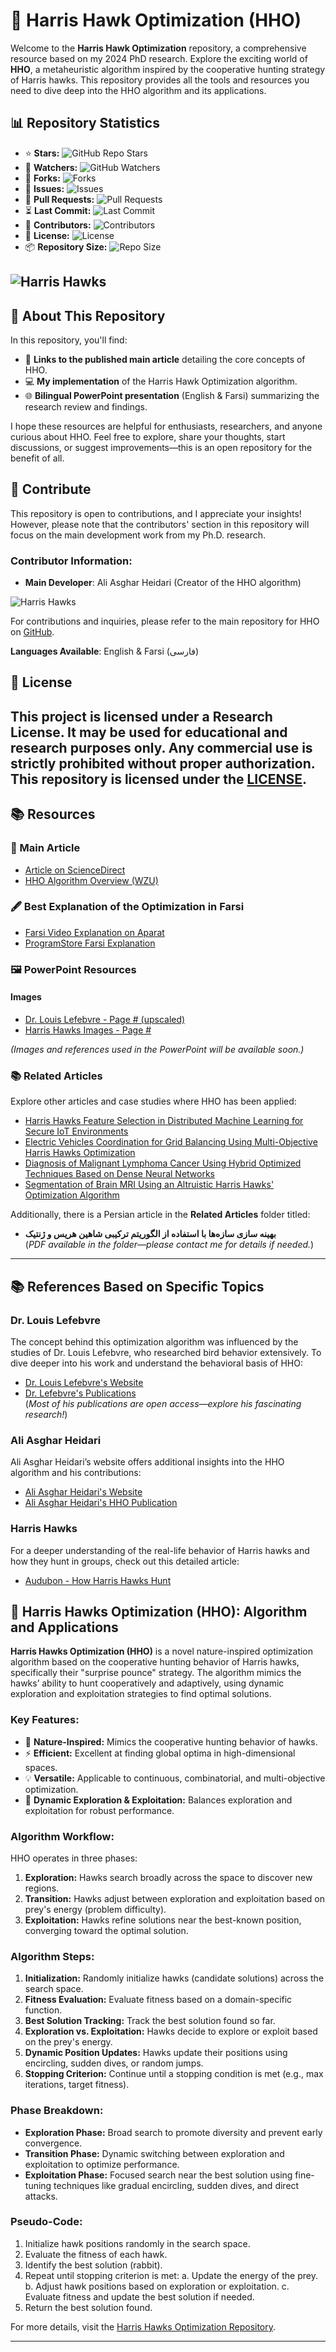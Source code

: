 # 🦅 Harris Hawk Optimization (HHO)

Welcome to the **Harris Hawk Optimization** repository, a comprehensive resource based on my 2024 PhD research. Explore the exciting world of **HHO**, a metaheuristic algorithm inspired by the cooperative hunting strategy of Harris hawks. This repository provides all the tools and resources you need to dive deep into the HHO algorithm and its applications.

## 📊 Repository Statistics

- ⭐ **Stars:** ![GitHub Repo Stars](https://img.shields.io/github/stars/radyalz/HerrisHawkOptimization)
- 👀 **Watchers:** ![GitHub Watchers](https://img.shields.io/github/watchers/radyalz/HerrisHawkOptimization)
- 🍴 **Forks:** ![Forks](https://img.shields.io/github/forks/radyalz/HerrisHawkOptimization)
- 🐛 **Issues:** ![Issues](https://img.shields.io/github/issues/radyalz/HerrisHawkOptimization)
- 🔄 **Pull Requests:** ![Pull Requests](https://img.shields.io/github/issues-pr/radyalz/HerrisHawkOptimization)
- ⏳ **Last Commit:** ![Last Commit](https://img.shields.io/github/last-commit/radyalz/HerrisHawkOptimization)
- 👥 **Contributors:** ![Contributors](https://img.shields.io/github/contributors/radyalz/HerrisHawkOptimization)
- 📄 **License:** ![License](https://img.shields.io/github/license/radyalz/HerrisHawkOptimization)
- 📦 **Repository Size:** ![Repo Size](https://img.shields.io/github/repo-size/radyalz/HerrisHawkOptimization)

![Harris Hawks](Images/HerisHawk.jpg)
---

## 🚀 About This Repository

In this repository, you'll find:

- 📄 **Links to the published main article** detailing the core concepts of HHO.
- 💻 **My implementation** of the Harris Hawk Optimization algorithm.
- 🌐 **Bilingual PowerPoint presentation** (English & Farsi) summarizing the research review and findings.

I hope these resources are helpful for enthusiasts, researchers, and anyone curious about HHO. Feel free to explore, share your thoughts, start discussions, or suggest improvements—this is an open repository for the benefit of all.

## 💬 Contribute

This repository is open to contributions, and I appreciate your insights! However, please note that the contributors' section in this repository will focus on the main development work from my Ph.D. research.

### Contributor Information:
- **Main Developer**: Ali Asghar Heidari (Creator of the HHO algorithm)

![Harris Hawks](Images/AliAsgharHeidari.jpg)

For contributions and inquiries, please refer to the main repository for HHO on [GitHub](https://github.com/aliasgharheidaricom/Harris-Hawks-Optimization-Algorithm-and-Applications).

**Languages Available**: English & Farsi (فارسی)

## 📜 License

This project is licensed under a **Research License**. It may be used for educational and research purposes only. Any commercial use is strictly prohibited without proper authorization.
This repository is licensed under the [LICENSE](LICENSE).
---

## 📚 Resources

### 🌟 Main Article
- [Article on ScienceDirect](https://www.sciencedirect.com/science/article/abs/pii/S0167739X18313530?via%3Dihub)
- [HHO Algorithm Overview (WZU)](https://mdm.wzu.edu.cn/HHO.html)

### 🖋 Best Explanation of the Optimization in Farsi
- [Farsi Video Explanation on Aparat](https://www.aparat.com/v/d175a8n)
- [ProgramStore Farsi Explanation](https://programstore.ir/%D8%A7%D9%84%DA%AF%D9%88%D8%B1%DB%8C%D8%AA%D9%85-%D8%B4%D8%A7%D9%87%DB%8C%D9%86-%D9%87%D8%B1%DB%8C%D8%B3/)

### 🖼 PowerPoint Resources
#### Images
- [Dr. Louis Lefebvre - Page # (upscaled)](https://biology.mcgill.ca/faculty/lefebvre/index.html)
- [Harris Hawks Images - Page #](https://www.audubon.org/news/better-know-bird-how-harriss-hawks-hunt-wolves-bring-down-prey)

*(Images and references used in the PowerPoint will be available soon.)*

### 📚 Related Articles
Explore other articles and case studies where HHO has been applied:

- [Harris Hawks Feature Selection in Distributed Machine Learning for Secure IoT Environments](https://paperswithcode.com/paper/harris-hawks-feature-selection-in-distributed)
- [Electric Vehicles Coordination for Grid Balancing Using Multi-Objective Harris Hawks Optimization](https://paperswithcode.com/paper/electric-vehicles-coordination-for-grid)
- [Diagnosis of Malignant Lymphoma Cancer Using Hybrid Optimized Techniques Based on Dense Neural Networks](https://paperswithcode.com/paper/diagnosis-of-malignant-lymphoma-cancer-using)
- [Segmentation of Brain MRI Using an Altruistic Harris Hawks' Optimization Algorithm](https://paperswithcode.com/paper/segmentation-of-brain-mri-using-an-altruistic)

Additionally, there is a Persian article in the **Related Articles** folder titled:

- **بهینه سازی سازه‌ها با استفاده از الگوریتم ترکیبی شاهین هریس و ژنتیک**  
(*PDF available in the folder—please contact me for details if needed.*)

---

## 📚 References Based on Specific Topics

### Dr. Louis Lefebvre
The concept behind this optimization algorithm was influenced by the studies of Dr. Louis Lefebvre, who researched bird behavior extensively. To dive deeper into his work and understand the behavioral basis of HHO:

- [Dr. Louis Lefebvre's Website](https://biology.mcgill.ca/faculty/lefebvre/)
- [Dr. Lefebvre's Publications](https://biology.mcgill.ca/faculty/lefebvre/publications.html)  
(*Most of his publications are open access—explore his fascinating research!*)

### Ali Asghar Heidari
Ali Asghar Heidari’s website offers additional insights into the HHO algorithm and his contributions:

- [Ali Asghar Heidari's Website](https://aliasgharheidari.com/)
- [Ali Asghar Heidari's HHO Publication](https://biology.mcgill.ca/faculty/lefebvre/publications.html)

### Harris Hawks
For a deeper understanding of the real-life behavior of Harris hawks and how they hunt in groups, check out this detailed article:

- [Audubon - How Harris Hawks Hunt](https://www.audubon.org/news/better-know-bird-how-harriss-hawks-hunt-wolves-bring-down-prey)

## 🦅 Harris Hawks Optimization (HHO): Algorithm and Applications

**Harris Hawks Optimization (HHO)** is a novel nature-inspired optimization algorithm based on the cooperative hunting behavior of Harris hawks, specifically their "surprise pounce" strategy. The algorithm mimics the hawks’ ability to hunt cooperatively and adaptively, using dynamic exploration and exploitation strategies to find optimal solutions.

### Key Features:
- 🦅 **Nature-Inspired:** Mimics the cooperative hunting behavior of hawks.
- ⚡ **Efficient:** Excellent at finding global optima in high-dimensional spaces.
- 💡 **Versatile:** Applicable to continuous, combinatorial, and multi-objective optimization.
- 🔄 **Dynamic Exploration & Exploitation:** Balances exploration and exploitation for robust performance.

### Algorithm Workflow:
HHO operates in three phases:
1. **Exploration:** Hawks search broadly across the space to discover new regions.
2. **Transition:** Hawks adjust between exploration and exploitation based on prey's energy (problem difficulty).
3. **Exploitation:** Hawks refine solutions near the best-known position, converging toward the optimal solution.

### Algorithm Steps:
1. **Initialization:** Randomly initialize hawks (candidate solutions) across the search space.
2. **Fitness Evaluation:** Evaluate fitness based on a domain-specific function.
3. **Best Solution Tracking:** Track the best solution found so far.
4. **Exploration vs. Exploitation:** Hawks decide to explore or exploit based on the prey's energy.
5. **Dynamic Position Updates:** Hawks update their positions using encircling, sudden dives, or random jumps.
6. **Stopping Criterion:** Continue until a stopping condition is met (e.g., max iterations, target fitness).

### Phase Breakdown:
- **Exploration Phase:** Broad search to promote diversity and prevent early convergence.
- **Transition Phase:** Dynamic switching between exploration and exploitation to optimize performance.
- **Exploitation Phase:** Focused search near the best solution using fine-tuning techniques like gradual encircling, sudden dives, and direct attacks.

### Pseudo-Code:
1. Initialize hawk positions randomly in the search space.
2. Evaluate the fitness of each hawk.
3. Identify the best solution (rabbit).
4. Repeat until stopping criterion is met:
   a. Update the energy of the prey.
   b. Adjust hawk positions based on exploration or exploitation.
   c. Evaluate fitness and update the best solution if needed.
5. Return the best solution found.

For more details, visit the [Harris Hawks Optimization Repository](https://github.com/aliasgharheidaricom/Harris-Hawks-Optimization-Algorithm-and-Applications).

---
